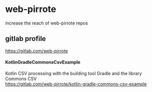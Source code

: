 # web-pirrote
increase the reach of web-pirrote repos

## gitlab profile
https://gitlab.com/web-pirrote

#### KotlinGradleCommonsCsvExample
Kotlin CSV processing with the building tool Gradle and the library Commons CSV\
https://gitlab.com/web-pirrote/kotlin-gradle-commons-csv-example
